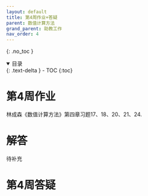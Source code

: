 ```yaml
---
layout: default
title: 第4周作业+答疑
parent: 数值计算方法
grand_parent: 助教工作
nav_order: 4
---
```


{: .no_toc }

<details open markdown="block">
  <summary>
    目录
  </summary>
  {: .text-delta }
- TOC
{:toc}
</details>

# 第4周作业

林成森《数值计算方法》第四章习题17、18、20、21、24.


# 解答

待补充


# 第4周答疑







